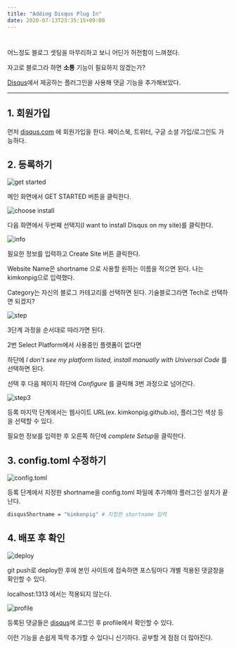 ```yaml
---
title: "Adding Disqus Plug In"
date: 2020-07-13T23:35:15+09:00
---
```


# <!--Adding Disqus Plug-in-->

어느정도 블로그 셋팅을 마무리하고 보니 어딘가 허전함이 느껴졌다.

자고로 블로그라 하면 __소통__ 기능이 필요하지 않겠는가?

[Disqus](https://disqus.com/)에서 제공하는 플러그인을 사용해 댓글 기능을 추가해보았다.



---



## 1. 회원가입

먼저 [disqus.com](https://disqus.com/) 에 회원가입을 한다. 페이스북, 트위터, 구글 소셜 가입/로그인도 가능하다.



## 2. 등록하기

![get started](/img/20200713-04.JPG)

메인 화면에서 GET STARTED 버튼을 클릭한다.



![choose install](/img/20200713-05.JPG)

다음 화면에서 두번째 선택지(I want to install Disqus on my site)를 클릭한다. 



![info](/img/20200713-06.JPG)

필요한 정보를 입력하고 Create Site 버튼 클릭한다.

Website Name은 shortname 으로 사용할 원하는 이름을 적으면 된다. 나는 kimkonpig으로 입력했다.

Category는 자신의 블로그 카테고리를 선택하면 된다. 기술블로그라면 Tech로 선택하면 되겠지?



![step](/img/20200713-07.JPG)

3단계 과정을 순서대로 따라가면 된다.

2번 Select Platform에서 사용중인 플랫폼이 없다면

하단에 *I don't see my platform listed, install manually with Universal Code* 를 선택하면 된다.

선택 후 다음 페이지 하단에 *Configure* 를 클릭해 3번 과정으로 넘어간다.



![step3](/img/20200713-08.JPG)

등록 마지막 단계에서는 웹사이트 URL(ex. kimkonpig.github.io), 플러그인 색상 등을 선택할 수 있다.

필요한 정보를 입력한 후 오른쪽 하단에 *complete Setup*을 클릭한다.



## 3. config.toml 수정하기

![config.toml](/img/20200713-09.JPG)

등록 단계에서 지정한 shortname을 config.toml 파일에 추가해야 플러그인 설치가 끝난다.

```sh
disqusShortname = "kimkonpig" # 지정한 shortname 입력
```



## 4. 배포 후 확인

![deploy](/img/20200713-10.JPG)

git push로 deploy한 후에 본인 사이트에 접속하면 포스팅마다 개별 적용된 댓글창을 확인할 수 있다.

localhost:1313 에서는 적용되지 않는다.



![profile](/img/20200713-11.JPG)

등록된 댓글들은 [disqus](https://disqus.com/)에 로그인 후 profile에서 확인할 수 있다.

이런 기능을 손쉽게 뚝딱 추가할 수 있다니 신기하다. 공부할 게 점점 더 많아진다.